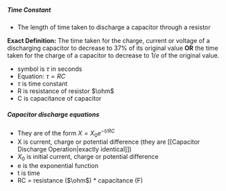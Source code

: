 ##### Time Constant
- The length of time taken to discharge a capacitor through a resistor

**Exact Definition:** The time taken for the charge, current or voltage of a discharging capacitor to decrease to 37% of its original value 
**OR** the time taken for the charge of a capacitor to decrease to $1/e$ of the original value.
- symbol is $\tau$ in seconds
- Equation: $\tau = RC$
- $\tau$ is time constant
- R is resistance of resistor $\ohm$ 
- C is capacitance of capacitor


##### Capacitor discharge equations
- They are of the form $X = X_0e^{-t/RC}$
- X is current, charge or potential difference (they are [[Capacitor Discharge Operation|exactly identical]])
- $X_0$ is initial current, charge or potential difference
- e is the exponential function
- t is time
- RC = resistance ($\ohm$) * capacitance (F)